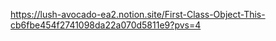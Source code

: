 https://lush-avocado-ea2.notion.site/First-Class-Object-This-cb6fbe454f2741098da22a070d5811e9?pvs=4
